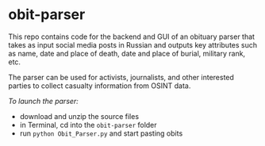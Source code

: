 # obit-parser

This repo contains code for the backend and GUI of an obituary parser that takes as input social media posts in Russian and outputs key attributes such as name, date and place of death, date and place of burial, military rank, etc.

The parser can be used for activists, journalists, and other interested parties to collect casualty information from OSINT data.

_To launch the parser:_ 
- download and unzip the source files
- in Terminal, cd into the `obit-parser` folder
- run `python Obit_Parser.py` and start pasting obits
